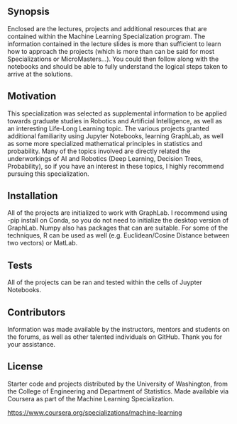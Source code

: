 ## Synopsis

Enclosed are the lectures, projects and additional resources that are contained within the Machine Learning Specialization program. The information contained in the lecture slides is more than sufficient to learn how to approach the projects (which is more than can be said for most Specializations or MicroMasters...). You could then follow along with the notebooks and should be able to fully understand the logical steps taken to arrive at the solutions. 

## Motivation

This specialization was selected as supplemental information to be applied towards graduate studies in Robotics and Artificial Intelligence, as well as an interesting Life-Long Learning topic. The various projects granted additional familiarity using Jupyter Notebooks, learning GraphLab, as well as some more specialized mathematical principles in statistics and probability. Many of the topics involved are directly related the underworkings of AI and Robotics (Deep Learning, Decision Trees, Probability), so if you have an interest in these topics, I highly recommend pursuing this specialization. 

## Installation

All of the projects are initialized to work with GraphLab. I recommend using -pip install on Conda, so you do not need to initialize the desktop version of GraphLab. Numpy also has packages that can are suitable. For some of the techniques, R can be used as well (e.g. Euclidean/Cosine Distance between two vectors) or MatLab.

## Tests

All of the projects can be ran and tested within the cells of Juypter Notebooks.

## Contributors

Information was made available by the instructors, mentors and students on the forums, as well as other talented individuals on GitHub. Thank you for your assistance. 

## License

Starter code and projects distributed by the University of Washington, from the College of Engineering and Department of Statistics.
Made available via Coursera as part of the Machine Learning Specialization. 

https://www.coursera.org/specializations/machine-learning 
